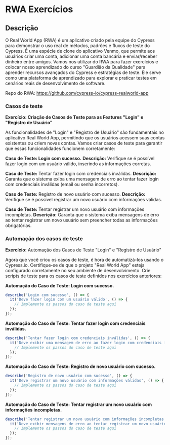 # RWA Exercícios

## Descrição

O Real World App (RWA) é um aplicativo criado pela equipe do Cypress para demonstrar o uso real de métodos, padrões e fluxos de teste do Cypress. É uma espécie de clone do aplicativo Venmo, que permite aos usuários criar uma conta, adicionar uma conta bancária e enviar/receber dinheiro entre amigos. Vamos nos utilizar do RWA para fazer exercícios e colocar nosso aprendizado do curso "Guardião da Qualidade" para aprender recursos avançados do Cypress e estratégias de teste. Ele serve como uma plataforma de aprendizado para explorar e praticar testes em cenários reais de desenvolvimento de software. 

Repo do RWA: https://github.com/cypress-io/cypress-realworld-app


### Casos de teste

**Exercício: Criação de Casos de Teste para as Features "Login" e "Registro de Usuário"**

As funcionalidades de "Login" e "Registro de Usuário" são fundamentais no aplicativo Real World App, permitindo que os usuários acessem suas contas existentes ou criem novas contas. Vamos criar casos de teste para garantir que essas funcionalidades funcionem corretamente:

**Caso de Teste: Login com sucesso.**
**Descrição:** Verifique se é possível fazer login com um usuário válido, inserindo as informações corretas.

**Caso de Teste:** Tentar fazer login com credenciais inválidas.
**Descrição:** Garanta que o sistema exiba uma mensagem de erro ao tentar fazer login com credenciais inválidas (email ou senha incorretos).

**Caso de Teste:** Registro de novo usuário com sucesso.
**Descrição:** Verifique se é possível registrar um novo usuário com informações válidas.

**Caso de Teste:** Tentar registrar um novo usuário com informações incompletas.
**Descrição:** Garanta que o sistema exiba mensagens de erro ao tentar registrar um novo usuário sem preencher todas as informações obrigatórias.

### Automação dos casos de teste

**Exercício:** Automação dos Casos de Teste "Login" e "Registro de Usuário"

Agora que você criou os casos de teste, é hora de automatizá-los usando o Cypress.io. Certifique-se de que o projeto "Real World App" esteja configurado corretamente no seu ambiente de desenvolvimento. Crie scripts de teste para os casos de teste definidos nos exercícios anteriores:

**Automação do Caso de Teste: Login com sucesso.**

```javascript
describe('Login com sucesso', () => {
  it('Deve fazer login com um usuário válido', () => {
    // Implemente os passos do caso de teste aqui
  });
});
```

**Automação do Caso de Teste: Tentar fazer login com credenciais inválidas.**

```javascript
describe('Tentar fazer login com credenciais inválidas', () => {
  it('Deve exibir uma mensagem de erro ao fazer login com credenciais inválidas', () => {
    // Implemente os passos do caso de teste aqui
  });
});
```

**Automação do Caso de Teste: Registro de novo usuário com sucesso.**

```javascript
describe('Registro de novo usuário com sucesso', () => {
  it('Deve registrar um novo usuário com informações válidas', () => {
    // Implemente os passos do caso de teste aqui
  });
});
```

**Automação do Caso de Teste: Tentar registrar um novo usuário com informações incompletas.**

```javascript
describe('Tentar registrar um novo usuário com informações incompletas', () => {
  it('Deve exibir mensagens de erro ao tentar registrar um novo usuário sem preencher todas as informações obrigatórias', () => {
    // Implemente os passos do caso de teste aqui
  });
});
```